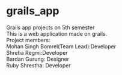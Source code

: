 # grails_app
Grails app projects on 5th semester<br>
This is a web application made on grails.<br>
Project members:<br>
Mohan Singh Bomrel(Team Lead):Developer<br>
Shreha Regmi:Developer<br>
Bardan Gurung: Designer<br>
Ruby Shrestha: Developer<br>
